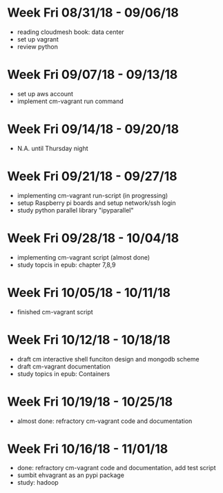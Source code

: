 # Week Fri 08/31/18 - 09/06/18
 - reading cloudmesh book: data center
 - set up vagrant 
 - review python
# Week Fri 09/07/18 - 09/13/18
 - set up aws account
 - implement cm-vagrant run command
# Week Fri 09/14/18 - 09/20/18
 - N.A. until Thursday night
# Week Fri 09/21/18 - 09/27/18
 - implementing cm-vagrant run-script (in progressing)
 - setup Raspberry pi boards and setup network/ssh login
 - study python parallel library "ipyparallel"
# Week Fri 09/28/18 - 10/04/18
 - implementing cm-vagrant script (almost done)
 - study topcis in epub: chapter 7,8,9
# Week Fri 10/05/18 - 10/11/18
 - finished cm-vagrant script
# Week Fri 10/12/18 - 10/18/18
 - draft cm interactive shell funciton design and mongodb scheme 
 - draft cm-vagrant documentation
 - study topics in epub: Containers  
# Week Fri 10/19/18 - 10/25/18
 - almost done: refractory cm-vagrant code and documentation
# Week Fri 10/16/18 - 11/01/18
 - done: refractory cm-vagrant code and documentation, add test script
 - sumbit ehvagrant as an pypi package
 - study: hadoop
